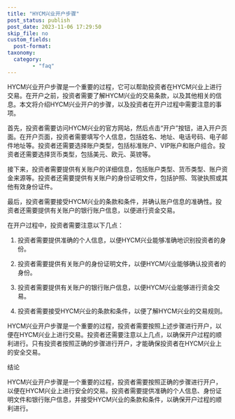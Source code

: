 ```yaml
---
title: "HYCM兴业开户步骤"
post_status: publish
post_date: 2023-11-06 17:29:50
skip_file: no
custom_fields: 
  post-format: 
taxonomy:
  category:
        - "faq"
---
```


HYCM兴业开户步骤是一个重要的过程，它可以帮助投资者在HYCM兴业上进行交易。在开户之前，投资者需要了解HYCM兴业的交易条款，以及其他相关的信息。本文将介绍HYCM兴业开户的步骤，以及投资者在开户过程中需要注意的事项。

首先，投资者需要访问HYCM兴业的官方网站，然后点击“开户”按钮，进入开户页面。在开户页面，投资者需要填写个人信息，包括姓名、地址、电话号码、电子邮件地址等。投资者还需要选择账户类型，包括标准账户、VIP账户和账户组合。投资者还需要选择货币类型，包括美元、欧元、英镑等。

接下来，投资者需要提供有关账户的详细信息，包括账户类型、货币类型、账户资金来源等。投资者还需要提供有关账户的身份证明文件，包括护照、驾驶执照或其他有效身份证件。

最后，投资者需要接受HYCM兴业的条款和条件，并确认账户信息的准确性。投资者还需要提供有关账户的银行账户信息，以便进行资金交易。

在开户过程中，投资者需要注意以下几点：

1. 投资者需要提供准确的个人信息，以便HYCM兴业能够准确地识别投资者的身份。

2. 投资者需要提供有关账户的身份证明文件，以便HYCM兴业能够确认投资者的身份。

3. 投资者需要提供有关账户的银行账户信息，以便HYCM兴业能够进行资金交易。

4. 投资者需要接受HYCM兴业的条款和条件，以便了解HYCM兴业的交易规则。

HYCM兴业开户步骤是一个重要的过程，投资者需要按照上述步骤进行开户，以便在HYCM兴业上进行交易。投资者还需要注意以上几点，以确保开户过程的顺利进行。只有投资者按照正确的步骤进行开户，才能确保投资者在HYCM兴业上的安全交易。

结论

HYCM兴业开户步骤是一个重要的过程，投资者需要按照正确的步骤进行开户，以便在HYCM兴业上进行安全的交易。投资者需要提供准确的个人信息、身份证明文件和银行账户信息，并接受HYCM兴业的条款和条件，以确保开户过程的顺利进行。
